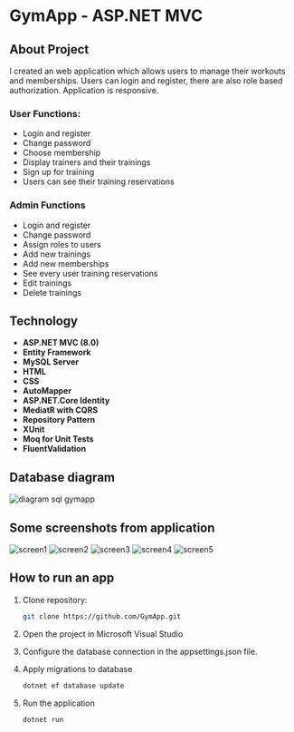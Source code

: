 # GymApp - ASP.NET MVC 

## About Project
I created an web application which allows users to manage their workouts and memberships.
Users can login and register, there are also role based authorization. Application is responsive. 

### User Functions:
- Login and register
- Change password
- Choose membership
- Display trainers and their trainings
- Sign up for training
- Users can see their training reservations

### Admin Functions
- Login and register
- Change password
- Assign roles to users
- Add new trainings
- Add new memberships 
- See every user training reservations
- Edit trainings 
- Delete trainings


## Technology
- **ASP.NET MVC (8.0)**
- **Entity Framework**
- **MySQL Server**
- **HTML**
- **CSS**
- **AutoMapper**
- **ASP.NET.Core Identity**
- **MediatR with CQRS**
- **Repository Pattern**
- **XUnit**
- **Moq for Unit Tests**
- **FluentValidation**


## Database diagram
![diagram sql gymapp](https://github.com/user-attachments/assets/d7aad9c3-a532-43fa-8123-25027602471a)

## Some screenshots from application
![screen1](https://github.com/user-attachments/assets/98fe27b1-b545-4820-ab6c-2e5f9f6359fd)
![screen2](https://github.com/user-attachments/assets/a6059ec2-5af5-437e-a885-bc1f98421e9e)
![screen3](https://github.com/user-attachments/assets/15906cd7-cf64-4f6a-be73-0bee9fac7cab)
![screen4](https://github.com/user-attachments/assets/9932ed03-b034-44b3-bcff-775aed6b6fae)
![screen5](https://github.com/user-attachments/assets/5b46d5ca-a45b-4920-b42c-17fe727cca4a)







## How to run an app
1. Clone repository:
   ```bash
   git clone https://github.com/GymApp.git
2. Open the project in Microsoft Visual Studio  

3. Configure the database connection in the appsettings.json file.

4. Apply migrations to database
   ```bash
   dotnet ef database update

5. Run the application
   ```bash
   dotnet run

